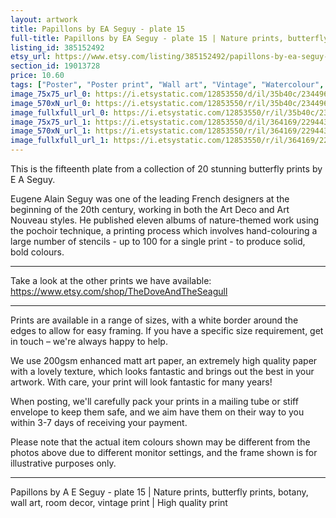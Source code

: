 ```yaml
---
layout: artwork
title: Papillons by EA Seguy - plate 15 
full-title: Papillons by EA Seguy - plate 15 | Nature prints, butterfly prints, botany, wall art, room decor, vintage print | High quality print
listing_id: 385152492
etsy_url: https://www.etsy.com/listing/385152492/papillons-by-ea-seguy-plate-15-nature?utm_source=ds&utm_medium=api&utm_campaign=api
section_id: 19013728
price: 10.60
tags: ["Poster", "Poster print", "Wall art", "Vintage", "Watercolour", "Nature", "Botanical art", "Wildlife", "Nature print", "Butterfly print", "Butterfly art", "Butterfly poster", "High quality print"]
image_75x75_url_0: https://i.etsystatic.com/12853550/d/il/35b40c/2344962015/il_75x75.2344962015_42q5.jpg?version=0
image_570xN_url_0: https://i.etsystatic.com/12853550/r/il/35b40c/2344962015/il_570xN.2344962015_42q5.jpg
image_fullxfull_url_0: https://i.etsystatic.com/12853550/r/il/35b40c/2344962015/il_fullxfull.2344962015_42q5.jpg
image_75x75_url_1: https://i.etsystatic.com/12853550/d/il/364169/2294436158/il_75x75.2294436158_1xx0.jpg?version=0
image_570xN_url_1: https://i.etsystatic.com/12853550/r/il/364169/2294436158/il_570xN.2294436158_1xx0.jpg
image_fullxfull_url_1: https://i.etsystatic.com/12853550/r/il/364169/2294436158/il_fullxfull.2294436158_1xx0.jpg
---
```

This is the fifteenth plate from a collection of 20 stunning butterfly prints by E A Seguy.

Eugene Alain Seguy was one of the leading French designers at the beginning of the 20th century, working in both the Art Deco and Art Nouveau styles. He published eleven albums of nature-themed work using the pochoir technique, a printing process which involves hand-colouring a large number of stencils - up to 100 for a single print -  to produce solid, bold colours.

---

Take a look at the other prints we have available: https://www.etsy.com/shop/TheDoveAndTheSeagull

---

Prints are available in a range of sizes, with a white border around the edges to allow for easy framing. If you have a specific size requirement, get in touch – we&#39;re always happy to help.

We use 200gsm enhanced matt art paper, an extremely high quality paper with a lovely texture, which looks fantastic and brings out the best in your artwork. With care, your print will look fantastic for many years!

When posting, we&#39;ll carefully pack your prints in a mailing tube or stiff envelope to keep them safe, and we aim have them on their way to you within 3-7 days of receiving your payment.

Please note that the actual item colours shown may be different from the photos above due to different monitor settings, and the frame shown is for illustrative purposes only.

---

Papillons by A E Seguy - plate 15 | Nature prints, butterfly prints, botany, wall art, room decor, vintage print | High quality print
